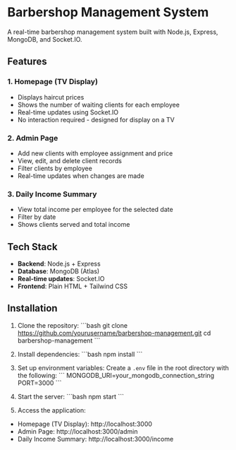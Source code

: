# Barbershop Management System

A real-time barbershop management system built with Node.js, Express, MongoDB, and Socket.IO.

## Features

### 1. Homepage (TV Display)
- Displays haircut prices
- Shows the number of waiting clients for each employee
- Real-time updates using Socket.IO
- No interaction required - designed for display on a TV

### 2. Admin Page
- Add new clients with employee assignment and price
- View, edit, and delete client records
- Filter clients by employee
- Real-time updates when changes are made

### 3. Daily Income Summary
- View total income per employee for the selected date
- Filter by date
- Shows clients served and total income

## Tech Stack

- **Backend**: Node.js + Express
- **Database**: MongoDB (Atlas)
- **Real-time updates**: Socket.IO
- **Frontend**: Plain HTML + Tailwind CSS

## Installation

1. Clone the repository:
\`\`\`bash
git clone https://github.com/yourusername/barbershop-management.git
cd barbershop-management
\`\`\`

2. Install dependencies:
\`\`\`bash
npm install
\`\`\`

3. Set up environment variables:
Create a `.env` file in the root directory with the following:
\`\`\`
MONGODB_URI=your_mongodb_connection_string
PORT=3000
\`\`\`

4. Start the server:
\`\`\`bash
npm start
\`\`\`

5. Access the application:
- Homepage (TV Display): http://localhost:3000
- Admin Page: http://localhost:3000/admin
- Daily Income Summary: http://localhost:3000/income

